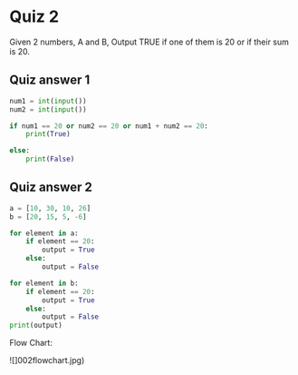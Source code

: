 # Quiz 2
Given 2 numbers, A and B, Output TRUE if one of them is 20 or if their sum is 20.

## Quiz answer 1


```.py
num1 = int(input())
num2 = int(input())

if num1 == 20 or num2 == 20 or num1 + num2 == 20:
    print(True)

else:
    print(False)
```


## Quiz answer 2


```.py
a = [10, 30, 10, 26]
b = [20, 15, 5, -6]

for element in a:
    if element == 20:
        output = True
    else:
        output = False

for element in b:
    if element == 20:
        output = True
    else:
        output = False
print(output)
```


Flow Chart:


![]002flowchart.jpg)



